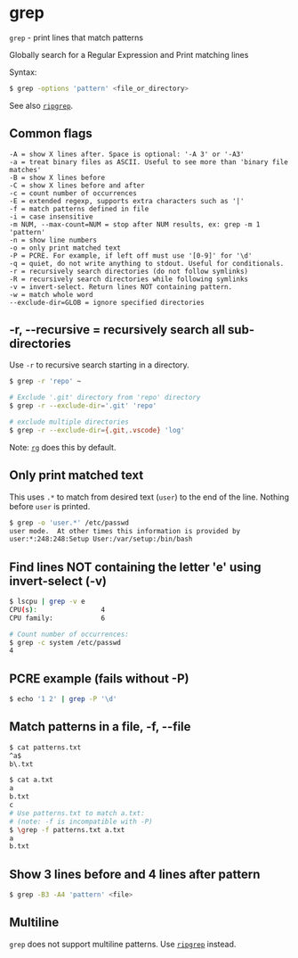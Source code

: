 # grep

`grep` - print lines that match patterns

Globally search for a Regular Expression and Print matching lines

Syntax:
```bash
$ grep -options 'pattern' <file_or_directory>
```

See also [`ripgrep`](rg.md).

## Common flags
```
-A = show X lines after. Space is optional: '-A 3' or '-A3'
-a = treat binary files as ASCII. Useful to see more than 'binary file matches'
-B = show X lines before
-C = show X lines before and after
-c = count number of occurrences
-E = extended regexp, supports extra characters such as '|'
-f = match patterns defined in file
-i = case insensitive
-m NUM, --max-count=NUM = stop after NUM results, ex: grep -m 1 'pattern'
-n = show line numbers
-o = only print matched text
-P = PCRE. For example, if left off must use '[0-9]' for '\d'
-q = quiet, do not write anything to stdout. Useful for conditionals.
-r = recursively search directories (do not follow symlinks)
-R = recursively search directories while following symlinks
-v = invert-select. Return lines NOT containing pattern.
-w = match whole word
--exclude-dir=GLOB = ignore specified directories
```

## -r, --recursive = recursively search all sub-directories
Use `-r` to recursive search starting in a directory.
```bash
$ grep -r 'repo' ~

# Exclude '.git' directory from 'repo' directory
$ grep -r --exclude-dir='.git' 'repo'

# exclude multiple directories
$ grep -r --exclude-dir={.git,.vscode} 'log'
```

Note: [`rg`](rg.md) does this by default.

## Only print matched text
This uses `.*` to match from desired text (`user`) to the end of the line. Nothing before `user` is printed.
```bash
$ grep -o 'user.*' /etc/passwd
user mode.  At other times this information is provided by
user:*:248:248:Setup User:/var/setup:/bin/bash
```

## Find lines NOT containing the letter 'e' using invert-select (-v)
```bash
$ lscpu | grep -v e
CPU(s):                4
CPU family:            6

# Count number of occurrences:
$ grep -c system /etc/passwd
4
```

## PCRE example (fails without -P)
```bash
$ echo '1 2' | grep -P '\d'
```

## Match patterns in a file, -f, --file
```bash
$ cat patterns.txt
^a$
b\.txt

$ cat a.txt
a
b.txt
c
# Use patterns.txt to match a.txt:
# (note: -f is incompatible with -P)
$ \grep -f patterns.txt a.txt
a
b.txt
```

## Show 3 lines before and 4 lines after pattern
```bash
$ grep -B3 -A4 'pattern' <file>
```

## Multiline
`grep` does not support multiline patterns. Use [`ripgrep`](rg.md) instead.
